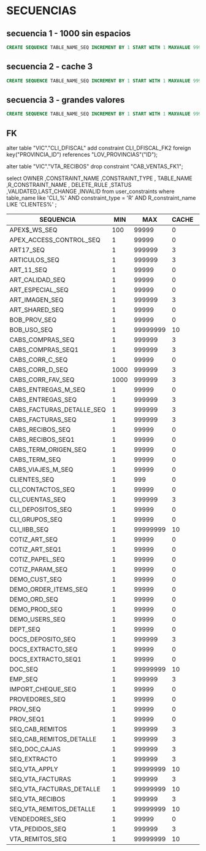 # SECUENCIAS
## secuencia 1 - 1000 sin espacios
```sql
CREATE SEQUENCE TABLE_NAME_SEQ INCREMENT BY 1 START WITH 1 MAXVALUE 999 MINVALUE 1 NOCACHE;
```

## secuencia 2 - cache 3
```sql
CREATE SEQUENCE TABLE_NAME_SEQ INCREMENT BY 1 START WITH 1 MAXVALUE 99999 MINVALUE 1 CACHE 3;
```

## secuencia 3 - grandes valores
```sql
CREATE SEQUENCE TABLE_NAME_SEQ INCREMENT BY 1 START WITH 1 MAXVALUE 999999999 MINVALUE 1000 CACHE 10;
```

## FK
alter table "VIC"."CLI_DFISCAL" 
add constraint CLI_DFISCAL_FK2 
foreign key("PROVINCIA_ID") 
references "LOV_PROVINCIAS"("ID");

alter table "VIC"."VTA_RECIBOS" 
drop constraint "CAB_VENTAS_FK1";

select OWNER ,CONSTRAINT_NAME ,CONSTRAINT_TYPE ,
TABLE_NAME ,R_CONSTRAINT_NAME ,
DELETE_RULE ,STATUS ,VALIDATED,LAST_CHANGE ,INVALID
from user_constraints where table_name like 'CLI_%'
AND constraint_type = 'R'
AND R_constraint_name LIKE 'CLIENTES%'
;




|SEQUENCIA|MIN|MAX|CACHE|ACTUAL|
|-|-|-|-|-|
|APEX$_WS_SEQ|100|99999|0|100|
|APEX_ACCESS_CONTROL_SEQ|1|99999|0|81|
|ART17_SEQ|1|999999|3|1181|
|ARTICULOS_SEQ|1|999999|3|5716|
|ART_11_SEQ|1|99999|0|81|
|ART_CALIDAD_SEQ|1|99999|0|21|
|ART_ESPECIAL_SEQ|1|99999|0|150|
|ART_IMAGEN_SEQ|1|999999|3|1133|
|ART_SHARED_SEQ|1|99999|0|106|
|BOB_PROV_SEQ|1|99999|0|30|
|BOB_USO_SEQ|1|99999999|10|66720|
|CABS_COMPRAS_SEQ|1|999999|3|5312|
|CABS_COMPRAS_SEQ1|1|999999|3|4601|
|CABS_CORR_C_SEQ|1|99999|0|21|
|CABS_CORR_D_SEQ|1000|999999|3|5875|
|CABS_CORR_FAV_SEQ|1000|999999|3|1026|
|CABS_ENTREGAS_M_SEQ|1|99999|0|61|
|CABS_ENTREGAS_SEQ|1|999999|3|7557|
|CABS_FACTURAS_DETALLE_SEQ|1|999999|3|8744|
|CABS_FACTURAS_SEQ|1|999999|3|4361|
|CABS_RECIBOS_SEQ|1|99999|0|661|
|CABS_RECIBOS_SEQ1|1|99999|0|21|
|CABS_TERM_ORIGEN_SEQ|1|99999|0|1|
|CABS_TERM_SEQ|1|99999|0|21|
|CABS_VIAJES_M_SEQ|1|99999|0|1|
|CLIENTES_SEQ|1|999|0|688|
|CLI_CONTACTOS_SEQ|1|99999|0|1|
|CLI_CUENTAS_SEQ|1|999999|3|1337|
|CLI_DEPOSITOS_SEQ|1|99999|0|1|
|CLI_GRUPOS_SEQ|1|99999|0|1|
|CLI_IIBB_SEQ|1|99999999|10|10267|
|COTIZ_ART_SEQ|1|99999|0|21|
|COTIZ_ART_SEQ1|1|99999|0|42|
|COTIZ_PAPEL_SEQ|1|99999|0|21|
|COTIZ_PARAM_SEQ|1|99999|0|43|
|DEMO_CUST_SEQ|1|99999|0|21|
|DEMO_ORDER_ITEMS_SEQ|1|99999|0|61|
|DEMO_ORD_SEQ|1|99999|0|11|
|DEMO_PROD_SEQ|1|99999|0|21|
|DEMO_USERS_SEQ|1|99999|0|21|
|DEPT_SEQ|1|99999|0|50|
|DOCS_DEPOSITO_SEQ|1|999999|3|1048|
|DOCS_EXTRACTO_SEQ|1|99999|0|1|
|DOCS_EXTRACTO_SEQ1|1|99999|0|101|
|DOC_SEQ|1|99999999|10|1007538|
|EMP_SEQ|1|999999|3|8000|
|IMPORT_CHEQUE_SEQ|1|99999|0|21|
|PROVEDORES_SEQ|1|99999|0|1|
|PROV_SEQ|1|99999|0|21|
|PROV_SEQ1|1|99999|0|161|
|SEQ_CAB_REMITOS|1|999999|3|4252|
|SEQ_CAB_REMITOS_DETALLE|1|999999|3|5257|
|SEQ_DOC_CAJAS|1|999999|3|5095|
|SEQ_EXTRACTO|1|999999|3|1100|
|SEQ_VTA_APPLY|1|99999999|10|10349|
|SEQ_VTA_FACTURAS|1|999999|3|8397|
|SEQ_VTA_FACTURAS_DETALLE|1|99999999|10|10332|
|SEQ_VTA_RECIBOS|1|999999|3|5829|
|SEQ_VTA_REMITOS_DETALLE|1|99999999|10|15492|
|VENDEDORES_SEQ|1|99999|0|50|
|VTA_PEDIDOS_SEQ|1|999999|3|5556|
|VTA_REMITOS_SEQ|1|99999999|10|15170|